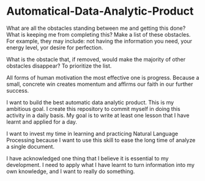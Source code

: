 # Automatical-Data-Analytic-Product

What are all the obstacles standing between me and getting this done?
What is keeping me from completing this? Make a list of these obstacles.
For example, they may include: not having the information you need, your energy level, yor desire for perfection.

What is the obstacle that, if removed, would make the majority of other obstacles disappear? To prioritize the list.

All forms of human motivation the most effective one is progress. Because a small, concrete win creates momentum and affirms our faith in our further success.



I want to build the best automatic data analytic product. This is my ambitious goal. I create this repository to commit myself in doing this activity in a daily basis. My goal is to write at least one lesson that I have learnt and applied for a day.

I want to invest my time in learning and practicing Natural Language Processing because I want to use this skill to ease the long time of analyze a single document.

I have acknowledged one thing that I believe it is essential to my development. I need to apply what I have learnt to turn information into my own knowledge, and I want to really do something.
